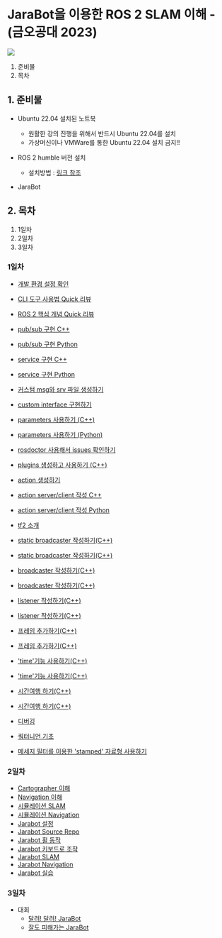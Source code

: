 # JaraBot을 이용한 ROS 2 SLAM 이해 - (금오공대 2023)

![](https://avatars.githubusercontent.com/u/142007781?s=400&u=3051e39dae4470600bf72bf50abb36fc15692e12&v=4)

1. 준비물
2. 목차
## 1. 준비물
* Ubuntu 22.04 설치된 노트북
  * 원활한 강의 진행을 위해서 반드시 Ubuntu 22.04를 설치
  * 가상머신이나 VMWare를 통한 Ubuntu 22.04 설치 금지!!

* ROS 2 humble 버전 설치
  * 설치방법 : [링크 참조](https://docs.ros.org/en/humble/Installation/Ubuntu-Install-Debians.html)

* JaraBot

## 2. 목차
1. 1일차
2. 2일차
3. 3일차

### 1일차
* [개발 환경 설정 확인](./ROS2/환경설정.md)
* [CLI 도구 사용법 Quick 리뷰](./ROS2/turtlesim_ros2_rqt.md)
* [ROS 2 핵심 개념 Quick 리뷰](./ROS2/nodes.md)
* [pub/sub 구현 C++](./ROS2/writingPublisherSubscriber.md)
* [pub/sub 구현 Python](./ROS2/writingPublisherSubscriberPython.md)
* [service 구현 C++](./ROS2/writingServiceClient.md)
* [service 구현 Python](./ROS2/writingServiceClientPython.md)

* [커스텀 msg와 srv 파일 생성하기](./ROS2/CreatingCustomMsgAndSrvFiles.md)
* [custom interface 구현하기](./ROS2/ImplementingCustomInterfaces.md)
* [parameters 사용하기 (C++)](./ROS2/UsingParametersInClassCpp.md)
* [parameters 사용하기 (Python)](./ROS2/UsingParametersInClassPython.md)
* [rosdoctor 사용해서 issues 확인하기](./ROS2/UsingRos2doctorToIdentifyIssues.md)
* [plugins 생성하고 사용하기 (C++)](./ROS2/CreatingAndUsingPluginsCpp.md)
* [action 생성하기]()
* [action server/client 작성 C++](./ROS2/writingActionServerClient.md)
* [action server/client 작성 Python](./ROS2/writingActionServerClient.md)

* [tf2 소개](./ROS2/CreatingCustomMsgAndSrvFiles.md)
* [static broadcaster 작성하기(C++)](./ROS2/tf2_WritingAStaticBroadcaster_C++.md)
* [static broadcaster 작성하기(C++)](./ROS2/tf2_WritingAStaticBroadcaster_Python.md)
* [broadcaster 작성하기(C++)](./ROS2/tf2_WritingABroadcaster_C++.md)
* [broadcaster 작성하기(C++)](./ROS2/tf2_WritingABroadcaster_Python.md)
* [listener 작성하기(C++)](./ROS2/tf2_WritingAListener_C++.md)
* [listener 작성하기(C++)](./ROS2/tf2_WritingAListener_Python.md)
* [프레임 추가하기(C++)](./ROS2/tf2_AddingAFrame_C++.md)
* [프레임 추가하기(C++)](./ROS2/tf2_AddingAFrame_Python.md)
* ['time'기능 사용하기(C++)](./ROS2/tf2_UsingTime_C++.md)
* ['time'기능 사용하기(C++)](./ROS2/tf2_UsingTime_Python.md)
* [시간여행 하기(C++)](./ROS2/tf2_TravelingInTime_C++.md)
* [시간여행 하기(C++)](./ROS2/tf2_TravelingInTime_Python.md)
* [디버깅](./ROS2/tf2_Debugging.md)
* [쿼터니언 기초](./ROS2/tf2_QuaternionFundamentals.md)
* [메세지 필터를 이용한 'stamped' 자료형 사용하기](./ROS2/tf2_UsingStampedDatatypesWith_tf2_ros_MessageFilter.md)
### 2일차
* [Cartographer 이해](./Cartographer/README.md)
* [Navigation 이해](./Navigation/README.md)
* [시뮬레이션 SLAM](./SLAM/simulation_slam.md)
* [시뮬레이션 Navigation](./SLAM/simulation_nav.md)
* [Jarabot 설정](./jarabot/Setup.md)
* [Jarabot Source Repo](https://github.com/jarabot/jarabot)
* [Jarabot 휠 동작](./jarabot/wheelcontrol.md)
* [Jarabot 키보드로 조작](./jarabot/moving.md)
* [Jarabot SLAM](./SLAM/jarabot_slam.md)
* [Jarabot Navigation](./SLAM/jarabot_nav.md)
* [Jarabot 실습](./Exercise/README.md)

### 3일차
* 대회
    * [달려! 달려! JaraBot](./Competition/GoGoJarabot.md)
    * [잘도 피해가는 JaraBot](./Competition/AvoidanceJarabot.md)
